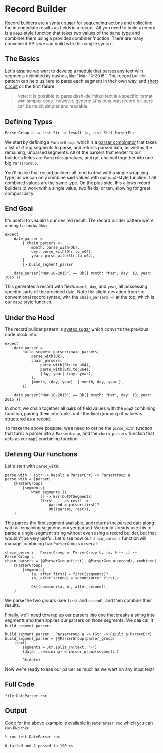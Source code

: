 # Record Builder

Record builders are a syntax sugar for sequencing actions and collecting the intermediate results as fields in a record.
All you need to build a record is a `map2`-style function that takes two values of the same type and combines them using a provided combiner fnuction. There are many convenient APIs we can build with this simple syntax.

## The Basics

Let's assume we want to develop a module that parses any text with segments delimited by dashes, like "Mar-10-2015".
The record builder pattern can help us here to parse each segment in their own way, and [short circuit](https://en.wikipedia.org/wiki/Short-circuit_evaluation) on the first failure.

> Note: it is possible to parse dash-delimited text in a specific format with simpler code.
However, generic APIs built with record builders can be much simpler and readable.

## Defining Types

```roc
ParserGroup a := List Str -> Result (a, List Str) ParserErr
```

We start by defining a `ParserGroup`, which is a [parser combinator](https://en.wikipedia.org/wiki/Parser_combinator)
that takes a list of string segments to parse, and returns parsed data, as well as the remaining, unparsed segments.
All of the parsers that render to our builder's fields are `ParserGroup` values, and get chained together into one big `ParserGroup`.

You'll notice that record builders all tend to deal with a single wrapping type, as we can only combine said values with our `map2`-style function if all combined values are the same type. On the plus side, this allows record builders to work with a single value, two fields, or ten, allowing for great composability.

## End Goal

It's useful to visualize our desired result. The record builder pattern we're aiming for looks like:

```roc
expect
    date_parser =
        { chain_parsers <-
            month: parse_with(Ok),
            day: parse_with(Str.to_u64),
            year: parse_with(Str.to_u64),
        }
        |> build_segment_parser

    date_parser("Mar-10-2015") == Ok({ month: "Mar", day: 10, year: 2015 })
```

This generates a record with fields `month`, `day`, and `year`, all possessing specific parts of the provided date.
Note the slight deviation from the conventional record syntax, with the `chain_parsers <-` at the top, which is our `map2`-style function.

## Under the Hood

The record builder pattern is [syntax sugar](https://en.wikipedia.org/wiki/Syntactic_sugar) which converts the previous code block into:

```roc
expect
    date_parser =
        build_segment_parser(chain_parsers(
            parse_with(Ok),
            chain_parsers(
                parse_with(Str.to_u64),
                parse_with(Str.to_u64),
                |day, year| (day, year),
            ),
            |month, (day, year)| { month, day, year },
        ))

    date_parser("Mar-10-2015") == Ok({ month: "Mar", day: 10, year: 2015 })
```

In short, we chain together all pairs of field values with the `map2` combining function, pairing them into tuples until the final grouping of values is structured as a record.

To make the above possible, we'll need to define the `parse_with` function that turns a parser into a `ParserGroup`, and the `chain_parsers` function that acts as our `map2` combining function.

## Defining Our Functions

Let's start with `parse_with`:

```roc
parse_with : (Str -> Result a ParserErr) -> ParserGroup a
parse_with = |parser|
    @ParserGroup(
        |segments|
            when segments is
                [] -> Err(OutOfSegments)
                [first, .. as rest] ->
                    parsed = parser(first)?
                    Ok((parsed, rest)),
    )
```

This parses the first segment available, and returns the parsed data along with all remaining segments not yet parsed.
We could already use this to parse a single-segment string without even using a record builder, but that wouldn't be very useful.
Let's see how our `chain_parsers` function will manage combining two `ParserGroup`s in serial:

```roc
chain_parsers : ParserGroup a, ParserGroup b, (a, b -> c) -> ParserGroup c
chain_parsers = |@ParserGroup(first), @ParserGroup(second), combiner|
    @ParserGroup(
        |segments|
            (a, after_first) = first(segments)?
            (b, after_second) = second(after_first)?

            Ok((combiner(a, b), after_second)),
    )
```

We parse the two groups (see `first` and `second`), and then combine their results.

Finally, we'll need to wrap up our parsers into one that breaks a string into segments and then applies our parsers on those segments.
We can call it `build_segment_parser`:

```roc
build_segment_parser : ParserGroup a -> (Str -> Result a ParserErr)
build_segment_parser = |@ParserGroup(parser_group)|
    |text|
        segments = Str.split_on(text, "-")
        (date, _remaining) = parser_group(segments)?

        Ok(date)
```

Now we're ready to use our parser as much as we want on any input text!

## Full Code

```roc
file:DateParser.roc
```

## Output

Code for the above example is available in `DateParser.roc` which you can run like this:

```sh
% roc test DateParser.roc

0 failed and 2 passed in 190 ms.
```
